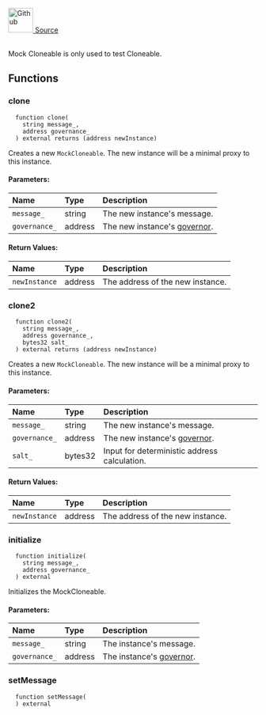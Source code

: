 <a href="https://github.com/solace-fi/solace-core/blob/main/contracts/mocks/MockCloneable.sol"><img src="/img/github.svg" alt="Github" width="50px"/> Source</a><br/><br/>

Mock Cloneable is only used to test Cloneable.


## Functions
### clone
```solidity
  function clone(
    string message_,
    address governance_
  ) external returns (address newInstance)
```
Creates a new `MockCloneable`. The new instance will be a minimal proxy to this instance.


#### Parameters:
| Name | Type | Description                                                          |
| :--- | :--- | :------------------------------------------------------------------- |
|`message_` | string | The new instance's message.
|`governance_` | address | The new instance's [governor](/docs/protocol/governance).

#### Return Values:
| Name                           | Type          | Description                                                                  |
| :----------------------------- | :------------ | :--------------------------------------------------------------------------- |
|`newInstance`| address | The address of the new instance.
### clone2
```solidity
  function clone2(
    string message_,
    address governance_,
    bytes32 salt_
  ) external returns (address newInstance)
```
Creates a new `MockCloneable`. The new instance will be a minimal proxy to this instance.


#### Parameters:
| Name | Type | Description                                                          |
| :--- | :--- | :------------------------------------------------------------------- |
|`message_` | string | The new instance's message.
|`governance_` | address | The new instance's [governor](/docs/protocol/governance).
|`salt_` | bytes32 | Input for deterministic address calculation.

#### Return Values:
| Name                           | Type          | Description                                                                  |
| :----------------------------- | :------------ | :--------------------------------------------------------------------------- |
|`newInstance`| address | The address of the new instance.
### initialize
```solidity
  function initialize(
    string message_,
    address governance_
  ) external
```
Initializes the MockCloneable.


#### Parameters:
| Name | Type | Description                                                          |
| :--- | :--- | :------------------------------------------------------------------- |
|`message_` | string | The instance's message.
|`governance_` | address | The instance's [governor](/docs/protocol/governance).

### setMessage
```solidity
  function setMessage(
  ) external
```




